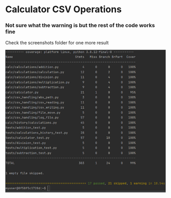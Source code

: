 # Calculator CSV Operations
<h3>Not sure what the warning  is but the rest of the code works fine</h3>
Check the screenshots folder for one more result

![ScreenShot](screenshots/result.PNG)



